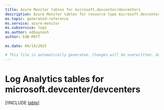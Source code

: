 ```yaml
---
title: Azure Monitor tables for microsoft.devcenter/devcenters
description: Azure Monitor tables for resource type microsoft.devcenter/devcenters
ms.topic: generated-reference
ms.service: azure-monitor
ms.subservice: logs
ms.author: edbaynash
author: EdB-MSFT
   
ms.date: 04/14/2025

# This file is automatically generated. Changes will be overwritten. Do not change this file directly.
---
```


# Log Analytics tables for microsoft.devcenter/devcenters  

[!INCLUDE [table](~/reusable-content/ce-skilling/azure/includes/azure-monitor/reference/tables/microsoft-devcenter_devcenters-include.md)]

